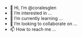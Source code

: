 - 👋 Hi, I’m @coralesglen
- 👀 I’m interested in ...
- 🌱 I’m currently learning ...
- 💞️ I’m looking to collaborate on ...
- 📫 How to reach me ...

<!---
coralesglen/coralesglen is a ✨ special ✨ repository because its `README.md` (this file) appears on your GitHub profile.
You can click the Preview link to take a look at your changes.
--->
